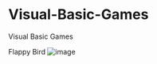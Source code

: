 # Visual-Basic-Games
Visual Basic Games

Flappy Bird
![image](https://user-images.githubusercontent.com/33049124/110214007-9bf4c200-7ec8-11eb-9599-c4bd0b03959c.png)

